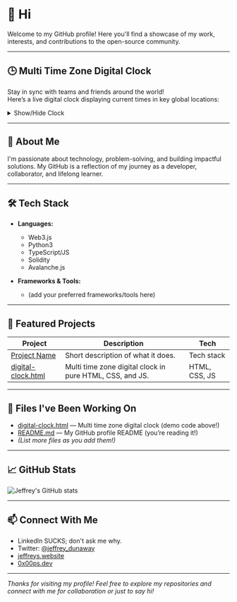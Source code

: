 # 👋 Hi

Welcome to my GitHub profile! Here you'll find a showcase of my work, interests, and contributions to the open-source community.

---

## 🕒 Multi Time Zone Digital Clock

Stay in sync with teams and friends around the world!  
Here’s a live digital clock displaying current times in key global locations:

<details>
  <summary>Show/Hide Clock</summary>

<!-- To view the live clock, open <code>digital-clock.html</code> from this repo in your browser! -->
  
```html
<!-- digital-clock.html (Open in your browser for live view) -->
<!DOCTYPE html>
<html lang="en">
<head>
  <meta charset="UTF-8">
  <title>Multi Time Zone Digital Clock</title>
  <style>
    body { font-family: 'Segoe UI', Verdana, Arial, sans-serif; background: #222; color: #f4f4f4; display: flex; flex-direction: column; align-items: center; min-height: 100vh; margin: 0; padding: 2rem; }
    h1 { margin-bottom: 2rem; color: #f9d923; letter-spacing: 2px; }
    .clocks { display: flex; gap: 2rem; flex-wrap: wrap; justify-content: center; }
    .clock { background: #333; border-radius: 1em; box-shadow: 0 4px 14px #1118; padding: 1.5rem 2.5rem; margin: 1rem 0; text-align: center; min-width: 200px; }
    .tz-label { font-size: 1.1em; margin-bottom: 0.7em; color: #f9d923; letter-spacing: 1px; }
    .time { font-size: 2.2em; font-variant-numeric: tabular-nums; letter-spacing: 1.5px; }
    @media (max-width: 600px) { .clocks { flex-direction: column; } }
  </style>
</head>
<body>
  <h1>Multi Time Zone Digital Clock</h1>
  <div class="clocks" id="clocks"></div>
  <script>
    const timeZones = [
      { label: "UTC", zone: "UTC" },
      { label: "New York", zone: "America/New_York" },
      { label: "London", zone: "Europe/London" },
      { label: "Dubai", zone: "Asia/Dubai" },
      { label: "Mumbai", zone: "Asia/Kolkata" },
      { label: "Shanghai", zone: "Asia/Shanghai" },
      { label: "Sydney", zone: "Australia/Sydney" },
      { label: "Los Angeles", zone: "America/Los_Angeles" }
    ];
    function renderClocks() {
      const clocksDiv = document.getElementById("clocks");
      clocksDiv.innerHTML = "";
      timeZones.forEach(({ label, zone }) => {
        const clock = document.createElement("div");
        clock.className = "clock";
        clock.innerHTML = `<div class="tz-label">${label} <span style="color:#888;font-size:0.9em">(${zone})</span></div>
          <div class="time" id="clock-${zone.replace(/\//g,'-')}"></div>`;
        clocksDiv.appendChild(clock);
      });
    }
    function updateClocks() {
      timeZones.forEach(({ zone }) => {
        const now = new Date();
        const options = { hour: '2-digit', minute: '2-digit', second: '2-digit', hour12: false, timeZone: zone };
        const timeString = now.toLocaleTimeString([], options);
        const clockEl = document.getElementById(`clock-${zone.replace(/\//g, '-')}`);
        if (clockEl) clockEl.textContent = timeString;
      });
    }
    renderClocks();
    updateClocks();
    setInterval(updateClocks, 1000);
  </script>
</body>
</html>
```
</details>

---

## 🚀 About Me

I'm passionate about technology, problem-solving, and building impactful solutions. My GitHub is a reflection of my journey as a developer, collaborator, and lifelong learner.

---

## 🛠️ Tech Stack

- **Languages:**
  - Web3.js
  - Python3
  - TypeScript/JS
  - Solidity
  - Avalanche.js

- **Frameworks & Tools:**
  - (add your preferred frameworks/tools here)

---

## 🌟 Featured Projects

| Project | Description | Tech |
| ------- | ----------- | ---- |
| [Project Name](#) | Short description of what it does. | Tech stack |
| [digital-clock.html](./digital-clock.html) | Multi time zone digital clock in pure HTML, CSS, and JS. | HTML, CSS, JS |

---

## 📂 Files I've Been Working On

- [digital-clock.html](./digital-clock.html) — Multi time zone digital clock (demo code above!)
- [README.md](./README.md) — My GitHub profile README (you’re reading it!)
- _(List more files as you add them!)_

---

## 📈 GitHub Stats

![Jeffrey's GitHub stats](https://github-readme-stats.vercel.app/api?username=jeffreydunaway&show_icons=true&theme=default)

---

## 📫 Connect With Me

- LinkedIn SUCKS; don't ask me why.
- Twitter: [@jeffrey_dunaway](https://twitter.com/jeffrey_dunaway)
- [jeffreys.website](https://jeffreys.website)
- [0x00ps.dev](https://0x00ps.dev)

---

_Thanks for visiting my profile! Feel free to explore my repositories and connect with me for collaboration or just to say hi!_
